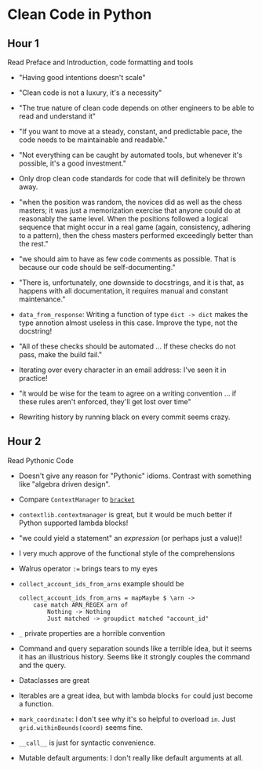 # Clean Code in Python

## Hour 1

Read Preface and Introduction, code formatting and tools

* "Having good intentions doesn't scale"

* "Clean code is not a luxury, it's a necessity"

* "The true nature of clean code depends on other engineers to be able to read and understand it"

* "If you want to move at a steady, constant, and predictable pace, the code needs to be maintainable and readable."

* "Not everything can be caught by automated tools, but whenever it's possible, it's a good investment."

* Only drop clean code standards for code that will definitely be thrown away.

* "when the position was random, the novices did as well as the chess masters; it was just a memorization exercise that anyone could do at reasonably the same level. When the positions followed a logical sequence that might occur in a real game (again, consistency, adhering to a pattern), then the chess masters performed exceedingly better than the rest."

* "we should aim to have as few code comments as possible. That is because our code should be self-documenting."

* "There is, unfortunately, one downside to docstrings, and it is that, as happens with all documentation, it requires manual and constant maintenance."

* `data_from_response`: Writing a function of type `dict -> dict` makes the type annotion almost useless in this case. Improve the type, not the docstring!

* "All of these checks should be automated ... If these checks do not pass, make the build fail."

* Iterating over every character in an email address: I've seen it in practice!

* "it would be wise for the team to agree on a writing convention ... if these rules aren't enforced, they'll get lost over time"

* Rewriting history by running black on every commit seems crazy.

## Hour 2

Read Pythonic Code

* Doesn't give any reason for "Pythonic" idioms.  Contrast with something like "algebra driven design".

* Compare `ContextManager` to [`bracket`](https://www.stackage.org/haddock/lts-18.3/base-4.14.1.0/Control-Exception.html#v:bracket)

* `contextlib.contextmanager` is great, but it would be much better if Python supported lambda blocks!

* "we could yield a statement" an *expression* (or perhaps just a value)!

* I very much approve of the functional style of the comprehensions

* Walrus operator `:=` brings tears to my eyes

* `collect_account_ids_from_arns` example should be

  ```
  collect_account_ids_from_arns = mapMaybe $ \arn ->
      case match ARN_REGEX arn of
          Nothing -> Nothing
          Just matched -> groupdict matched "account_id"
  ```

* `_` private properties are a horrible convention

* Command and query separation sounds like a terrible idea, but it seems it has an illustrious history.  Seems like it strongly couples the command and the query.

* Dataclasses are great

* Iterables are a great idea, but with lambda blocks `for` could just become a function.

* `mark_coordinate`: I don't see why it's so helpful to overload `in`.  Just `grid.withinBounds(coord)` seems fine.

* `__call__` is just for syntactic convenience.

* Mutable default arguments: I don't really like default arguments at all.
